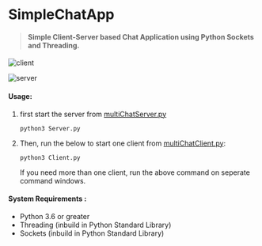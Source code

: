 # SimpleChatApp
>#### Simple Client-Server based Chat Application  using Python Sockets and Threading.



![client](https://raw.githubusercontent.com/ashokgaire/GitProfile/master/static/screenshot.png)

![server](https://raw.githubusercontent.com/ashokgaire/GitProfile/master/static/screenshot.png)

#### Usage:

1. first start the server from [multiChatServer.py](multiChatServer.py)
   ```
   python3 Server.py
   ```
2. Then, run the below to start one client from [multiChatClient.py](multiChatClient.py):
   ```
   python3 Client.py
   ```
   If you need more than one client, run the above command on seperate command windows. 

#### System Requirements :
 * Python 3.6 or greater
 * Threading (inbuild in Python Standard Library)
 * Sockets (inbuild in Python Standard Library)


